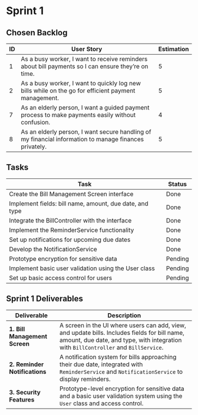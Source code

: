 # Sprint 1

## Chosen Backlog

| ID  | User Story                                                                                                 | Estimation |
|-----|------------------------------------------------------------------------------------------------------------|------------|
| 1   | As a busy worker, I want to receive reminders about bill payments so I can ensure they’re on time.         | 5          |
| 2   | As a busy worker, I want to quickly log new bills while on the go for efficient payment management.        | 5          |
| 7   | As an elderly person, I want a guided payment process to make payments easily without confusion.           | 4          |
| 8   | As an elderly person, I want secure handling of my financial information to manage finances privately.     | 5          |


## Tasks

| Task                                         | Status   |
|----------------------------------------------|----------|
| Create the Bill Management Screen interface  | Done  |
| Implement fields: bill name, amount, due date, and type | Done  |
| Integrate the BillController with the interface | Done  |
| Implement the ReminderService functionality  | Done  |
| Set up notifications for upcoming due dates  | Done  |
| Develop the NotificationService              | Done  |
| Prototype encryption for sensitive data      | Pending  |
| Implement basic user validation using the User class | Pending  |
| Set up basic access control for users        | Pending  |

## Sprint 1 Deliverables

| Deliverable           | Description                                                                                                                 |
|-----------------------|-----------------------------------------------------------------------------------------------------------------------------|
| **1. Bill Management Screen**    | A screen in the UI where users can add, view, and update bills. Includes fields for bill name, amount, due date, and type, with integration with `BillController` and `BillService`. |
| **2. Reminder Notifications**    | A notification system for bills approaching their due date, integrated with `ReminderService` and `NotificationService` to display reminders.   |
| **3. Security Features**         | Prototype-level encryption for sensitive data and a basic user validation system using the `User` class and access control.                  |

